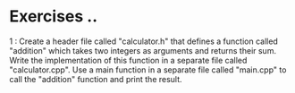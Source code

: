 # Exercises ..

1 : Create a header file called "calculator.h" that defines a function called "addition" which takes two integers as arguments and returns their sum. Write the implementation of this function in a separate file called "calculator.cpp". Use a main function in a separate file called "main.cpp" to call the "addition" function and print the result.
